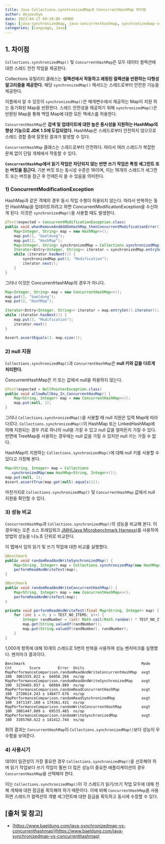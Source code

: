```yaml
---
title: Java Collections.synchronizedMap과 ConcurrentHashMap 차이점
author: dejavuhyo
date: 2023-04-17 09:10:00 +0900
tags: [java-synchronizedmap, java-concurrenthashmap, synchronizedmap-vs-concurrenthashmap, synchronizedmap-concurrenthashmap-차이점]
categories: [Language, Java]
---
```


## 1. 차이점
`Collections.synchronizedMap()` 및 `ConcurrentHashMap`은 모두 데이터 컬렉션에 대한 스레드 안전 작업을 제공한다.

Collections 유틸리티 클래스는 **컬렉션에서 작동하고 래핑된 컬렉션을 반환하는 다형성 알고리즘을 제공한다.** 해당 `synchronizedMap()` 메서드는 스레드로부터 안전한 기능을 제공한다.

이름에서 알 수 있듯이 `synchronizedMap()`은 매개변수에서 제공하는 Map이 지원 하는 동기화된 Map을 반환한다. 스레드 안전성을 제공하기 위해 `synchronizedMap()`은 반환된 Map을 통해 백업 Map에 대한 모든 액세스를 허용한다.

`ConcurrentHashMap`은 **검색 및 업데이트에 대한 높은 동시성을 지원하는 HashMap의 향상 기능으로 JDK 1.5에 도입되었다.** HashMap은 스레드로부터 안전하지 않으므로 스레드 경합 중에 잘못된 결과가 발생할 수 있다.

`ConcurrentHashMap` 클래스는 스레드로부터 안전하다. 따라서 여러 스레드가 복잡한 문제 없이 단일 개체에서 작동할 수 있다.

**`ConcurrentHashMap`에서 읽기 작업은 차단되지 않는 반면 쓰기 작업은 특정 세그먼트 또는 버킷을 잠근다.** 기본 버킷 또는 동시성 수준은 16이며, 이는 16개의 스레드가 세그먼트 또는 버킷을 잠근 후 언제든지 쓸 수 있음을 의미한다.

### 1) ConcurrentModificationException
HashMap과 같은 객체의 경우 동시 작업 수행이 허용되지 않는다. 따라서 반복하는 동안 HashMap을 업데이트하려고 하면 ConcurrentModificationException을 수신하게 된다. 이것은 `synchronizedMap()`을 사용할 때도 발생한다.

```java
@Test(expected = ConcurrentModificationException.class)
public void whenRemoveAndAddOnHashMap_thenConcurrentModificationError() {
    Map<Integer, String> map = new HashMap<>();
    map.put(1, "baeldung");
    map.put(2, "HashMap");
    Map<Integer, String> synchronizedMap = Collections.synchronizedMap(map);
    Iterator<Entry<Integer, String>> iterator = synchronizedMap.entrySet().iterator();
    while (iterator.hasNext()) {
        synchronizedMap.put(3, "Modification");
        iterator.next();
    }
}
```

그러나 이것은 ConcurrentHashMap의 경우가 아니다.

```java
Map<Integer, String> map = new ConcurrentHashMap<>();
map.put(1, "baeldung");
map.put(2, "HashMap");
 
Iterator<Entry<Integer, String>> iterator = map.entrySet().iterator();
while (iterator.hasNext()) {
    map.put(3, "Modification");
    iterator.next()
}
 
Assert.assertEquals(3, map.size());
```

### 2) null 지원
`Collections.synchronizedMap()`과 `ConcurrentHashMap`은 **null 키와 값을 다르게 처리한다.**

ConcurrentHashMap은 키 또는 값에서 null을 허용하지 않는다.

```java
@Test(expected = NullPointerException.class)
public void allowNullKey_In_ConcurrentHasMap() {
    Map<String, Integer> map = new ConcurrentHashMap<>();
    map.put(null, 1);
}
```

그러나 `Collections.synchronizedMap()`을 사용할 때 null 지원은 입력 Map에 따라 다르다. `Collections.synchronizedMap()`이 HashMap 또는 LinkedHashMap에 의해 지원되는 경우 키로 하나의 null을 가질 수 있고 null 값을 얼마든지 가질 수 있다. 반면에 TreeMap을 사용하는 경우에는 null 값을 가질 수 있지만 null 키는 가질 수 없다.

HashMap이 지원하는 `Collections.synchronizedMap()`에 대해 null 키를 사용할 수 있다고 가정해 본다.

```java
Map<String, Integer> map = Collections
  .synchronizedMap(new HashMap<String, Integer>());
map.put(null, 1);
Assert.assertTrue(map.get(null).equals(1));
```

마찬가지로 `Collections.synchronizedMap()` 및 `ConcurrentHashMap` 값에서 null 지원을 확인할 수 있다.

### 3) 성능 비교
`ConcurrentHashMap`과 `Collections.synchronizedMap()`의 성능을 비교해 본다. 이 경우에는 오픈 소스 프레임워크 [JMH(Java Microbenchmark Harness)](https://www.baeldung.com/java-microbenchmark-harness)를 사용하여 방법의 성능을 나노초 단위로 비교한다.

이 맵에서 임의 읽기 및 쓰기 작업에 대한 비교를 실행했다.

```java
@Benchmark
public void randomReadAndWriteSynchronizedMap() {
    Map<String, Integer> map = Collections.synchronizedMap(new HashMap<String, Integer>());
    performReadAndWriteTest(map);
}

@Benchmark
public void randomReadAndWriteConcurrentHashMap() {
    Map<String, Integer> map = new ConcurrentHashMap<>();
    performReadAndWriteTest(map);
}

private void performReadAndWriteTest(final Map<String, Integer> map) {
    for (int i = 0; i < TEST_NO_ITEMS; i++) {
        Integer randNumber = (int) Math.ceil(Math.random() * TEST_NO_ITEMS);
        map.get(String.valueOf(randNumber));
        map.put(String.valueOf(randNumber), randNumber);
    }
}
```

1,000개 항목에 대해 10개의 스레드로 5번의 반복을 사용하여 성능 벤치마크를 실행했다. 벤치마크 결과이다.

```text
Benchmark                                                     Mode  Cnt        Score        Error  Units
MapPerformanceComparison.randomReadAndWriteConcurrentHashMap  avgt  100  3061555.822 ±  84058.268  ns/op
MapPerformanceComparison.randomReadAndWriteSynchronizedMap    avgt  100  3234465.857 ±  60884.889  ns/op
MapPerformanceComparison.randomReadConcurrentHashMap          avgt  100  2728614.243 ± 148477.676  ns/op
MapPerformanceComparison.randomReadSynchronizedMap            avgt  100  3471147.160 ± 174361.431  ns/op
MapPerformanceComparison.randomWriteConcurrentHashMap         avgt  100  3081447.009 ±  69533.465  ns/op
MapPerformanceComparison.randomWriteSynchronizedMap           avgt  100  3385768.422 ± 141412.744  ns/op
```

위의 결과는 `ConcurrentHashMap`이 `Collections.synchronizedMap()`보다 성능이 우수함을 보여준다.

### 4) 사용시기
데이터 일관성이 가장 중요한 경우 `Collections.synchronizedMap()`을 선호해야 하며 읽기 작업보다 쓰기 작업이 훨씬 더 많은 성능이 중요한 애플리케이션의 경우 `ConcurrentHashMap`을 선택해야 한다.

이는 `Collections.synchronizedMap()`이 각 스레드가 읽기/쓰기 작업 모두에 대해 전체 개체에 대한 잠금을 획득해야 하기 때문이다. 이에 비해 `ConcurrentHashMap`을 사용하면 스레드가 컬렉션의 개별 세그먼트에 대한 잠금을 획득하고 동시에 수정할 수 있다.

## [출처 및 참고]
* [https://www.baeldung.com/java-synchronizedmap-vs-concurrenthashmap](https://www.baeldung.com/java-synchronizedmap-vs-concurrenthashmap)
